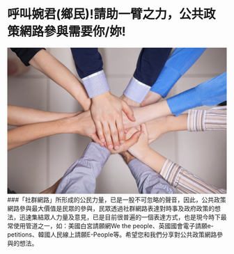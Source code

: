 # 呼叫婉君(鄉民)!請助一臂之力，公共政策網路參與需要你/妳!
![](212.jpg)
###「社群網路」所形成的公民力量，已是一股不可忽略的聲音，因此，公共政策網路參與最大價值是民眾的參與，民眾透過社群網路表達對時事及政府政策的想法，迅速集結眾人力量及意見，已是目前很普遍的一個表達方式，也是現今時下最常使用管道之一，如：美國白宮請願網We the people、英國國會電子請願e-petitions、韓國人民線上請願E-People等。希望您和我們分享對公共政策網路參與的想法。